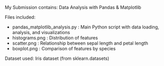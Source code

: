 My Submission contains: Data Analysis with Pandas & Matplotlib

Files included:
- pandas_matplotlib_analysis.py : Main Python script with data loading, analysis, and visualizations
- histograms.png : Distribution of features
- scatter.png : Relationship between sepal length and petal length
- boxplot.png : Comparison of features by species

Dataset used: Iris dataset (from sklearn.datasets)

